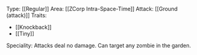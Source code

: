 Type: [[Regular]]
Area: [[ZCorp Intra-Space-Time]]
Attack: [[Ground (attack)]]
Traits:
- [[Knockback]]
- [[Tiny]]

Speciality: Attacks deal no damage. Can target any zombie in the garden.